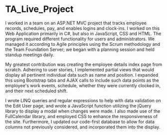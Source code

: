 # TA_Live_Project
I worked in a team on an ASP.NET MVC project that tracks employee records, schedules, pay, and enables logins and clock-ins. I worked on this Web Application primarily in C#, but also in JavaScript, CSS and HTML. The program required different functionality for users and administrators. We managed it according to Agile principles using the Scrum methodology and the Team Foundation Server; we began with a planning session and held standup meetings daily.

My greatest contribution was creating the employee details index page from scratch. Adhering to user stories, I implemented partial views that would display all pertinent individual data such as name and position. I expanded this using Bootstrap tabs and AJAX calls to include such data points as the employee's work events, schedule, whether they were currently clocked in, and their next scheduled shift.

I wrote LINQ queries and regular expressions to help with data validation on the Edit User page, and wrote a JavaScript function utilizing the jQuery library to display a modal when changes were made. I also made use of the FullCalendar library, and employed CSS to enhance the responsiveness of the site. Furthermore, I updated our code-first database to allow for data columns not previously considered, and incorporated them into the display.
